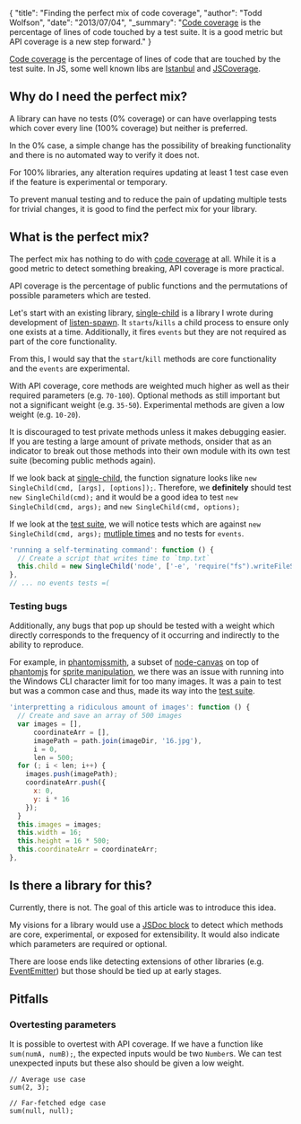 {
  "title": "Finding the perfect mix of code coverage",
  "author": "Todd Wolfson",
  "date": "2013/07/04",
  "_summary": "<a href='https://en.wikipedia.org/wiki/Code_coverage'>Code coverage</a> is the percentage of lines of code touched by a test suite. It is a good metric but API coverage is a new step forward."
}

[Code coverage][code-cov] is the percentage of lines of code that are touched by the test suite. In JS, some well known libs are [Istanbul][istanbul] and [JSCoverage][js-cov].

[code-cov]: https://en.wikipedia.org/wiki/Code_coverage
[istanbul]: https://github.com/gotwarlost/istanbul
[js-cov]: http://siliconforks.com/jscoverage/

## Why do I need the perfect mix?

A library can have no tests (0% coverage) or can have overlapping tests which cover every line (100% coverage) but neither is preferred.

In the 0% case, a simple change has the possibility of breaking functionality and there is no automated way to verify it does not.

For 100% libraries, any alteration requires updating at least 1 test case even if the feature is experimental or temporary.

To prevent manual testing and to reduce the pain of updating multiple tests for trivial changes, it is good to find the perfect mix for your library.

## What is the perfect mix?

The perfect mix has nothing to do with [code coverage][code-cov] at all. While it is a good metric to detect something breaking, API coverage is more practical.

API coverage is the percentage of public functions and the permutations of possible parameters which are tested.

Let's start with an existing library, [single-child][single-child] is a library I wrote during development of [listen-spawn][listen-spawn]. It `starts`/`kills` a child process to ensure only one exists at a time. Additionally, it fires `events` but they are not required as part of the core functionality.

[single-child]: https://github.com/twolfson/single-child
[listen-spawn]: https://github.com/twolfson/listen-spawn

From this, I would say that the `start`/`kill` methods are core functionality and the `events` are experimental.

With API coverage, core methods are weighted much higher as well as their required parameters (e.g. `70-100`). Optional methods as still important but not a significant weight (e.g. `35-50`). Experimental methods are given a low weight (e.g. `10-20`).

It is discouraged to test private methods unless it makes debugging easier. If you are testing a large amount of private methods, onsider that as an indicator to break out those methods into their own module with its own test suite (becoming public methods again).

If we look back at [single-child][single-child], the function signature looks like `new SingleChild(cmd, [args], [options]);`. Therefore, we **definitely** should test `new SingleChild(cmd);` and it would be a good idea to test `new SingleChild(cmd, args);` and `new SingleChild(cmd, options);`

If we look at the [test suite][child-tests], we will notice tests which are against `new SingleChild(cmd, args);` [mutliple times][cmd-args-tests] and no tests for `events`.

```js
'running a self-terminating command': function () {
  // Create a script that writes time to `tmp.txt`
  this.child = new SingleChild('node', ['-e', 'require("fs").writeFileSync("tmp.txt", +new Date())']);
},
// ... no events tests =(
```

[child-tests]: https://github.com/twolfson/single-child/tree/91d15a69c091a65273284e5310ffbc4a341500d4/test
[cmd-args-tests]: https://github.com/twolfson/single-child/blob/91d15a69c091a65273284e5310ffbc4a341500d4/test/single-child_test.content.js#L37-L41

### Testing bugs

Additionally, any bugs that pop up should be tested with a weight which directly corresponds to the frequency of it occurring and indirectly to the ability to reproduce.

For example, in [phantomjssmith][phantomjssmith], a subset of [node-canvas][node-canvas] on top of [phantomjs][phantomjs] for [sprite manipulation][spritesmith], we there was an issue with running into the Windows CLI character limit for too many images. It was a pain to test but was a common case and thus, made its way into the [test suite][phantomjssmith-test].

```js
'interpretting a ridiculous amount of images': function () {
  // Create and save an array of 500 images
  var images = [],
      coordinateArr = [],
      imagePath = path.join(imageDir, '16.jpg'),
      i = 0,
      len = 500;
  for (; i < len; i++) {
    images.push(imagePath);
    coordinateArr.push({
      x: 0,
      y: i * 16
    });
  }
  this.images = images;
  this.width = 16;
  this.height = 16 * 500;
  this.coordinateArr = coordinateArr;
},
```

[phantomjssmith]: https://github.com/twolfson/phantomjssmith
[node-canvas]: https://github.com/LearnBoost/node-canvas
[phantomjs]: https://github.com/twolfson/phantomjssmith
[spritesmith]: https://github.com/Ensighten/spritesmith
[phantomjssmith-issue]: https://github.com/Ensighten/spritesmith/issues/11
[phantomjssmith-test]: https://github.com/twolfson/spritesmith-engine-test/blob/932a6e9f34837cccb55f6fde070ae7998cda61fb/test_content.js#L41-L59

## Is there a library for this?
Currently, there is not. The goal of this article was to introduce this idea.

My visions for a library would use a [JSDoc block][jsdoc] to detect which methods are core, experimental, or exposed for extensibility. It would also indicate which parameters are required or optional.

There are loose ends like detecting extensions of other libraries (e.g. [EventEmitter][event-emitter]) but those should be tied up at early stages.

[jsdoc]: http://v3.javascriptmvc.com/docs/DocumentJS.html#
[event-emitter]: http://nodejs.org/api/events.html

## Pitfalls
### Overtesting parameters
It is possible to overtest with API coverage. If we have a function like `sum(numA, numB);`, the expected inputs would be two `Number`s. We can test unexpected inputs but these also should be given a low weight.

```
// Average use case
sum(2, 3);

// Far-fetched edge case
sum(null, null);
```

